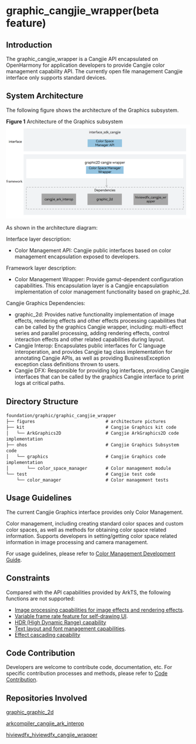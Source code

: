 # graphic_cangjie_wrapper(beta feature)

## Introduction

The graphic_cangjie_wrapper is a Cangjie API encapsulated on OpenHarmony for application developers to provide Cangjie color management capability API. The currently open file management Cangjie interface only supports standard devices.

## System Architecture

The following figure shows the architecture of the Graphics subsystem.

**Figure 1** Architecture of the Graphics subsystem
![Graphics subsystem architecture](figures/graphic_cangjie_wrapper_architecture_en.png)

As shown in the architecture diagram:

Interface layer description:

- Color Management API: Cangjie public interfaces based on color management encapsulation exposed to developers.

Framework layer description:

- Color Management Wrapper: Provide gamut-dependent configuration capabilities. This encapsulation layer is a Cangjie encapsulation implementation of color management functionality based on graphic_2d.

Cangjie Graphics Dependencies:

- graphic_2d: Provides native functionality implementation of image effects, rendering effects and other effects processing capabilities that can be called by the graphics Cangjie wrapper, including: multi-effect series and parallel processing, adding rendering effects, control interaction effects and other related capabilities during layout.
- Cangjie Interop: Encapsulates public interfaces for C language interoperation, and provides Cangjie tag class implementation for annotating Cangjie APIs, as well as providing BusinessException exception class definitions thrown to users.
- Cangjie DFX: Responsible for providing log interfaces, providing Cangjie interfaces that can be called by the graphics Cangjie interface to print logs at critical paths.

## Directory Structure

```
foundation/graphic/graphic_cangjie_wrapper
├── figures                           # architecture pictures
├── kit                               # Cangjie Graphics kit code
│   └── ArkGraphics2D                 # Cangjie ArkGraphics2D code implementation
├── ohos                              # Cangjie Graphics Subsystem code
│   └── graphics                      # Cangjie Graphics code implementation
│       └── color_space_manager       # Color management module
└── test                              # Cangjie test code
    └── color_manager                 # Color management tests
```

## Usage Guidelines

The current Cangjie Graphics interface provides only Color Management.

Color management, including creating standard color spaces and custom color spaces, as well as methods for obtaining color space related information. Supports developers in setting/getting color space related information in image processing and camera management.

For usage guidelines, please refer to [Color Management Development Guide](https://gitcode.com/openharmony-sig/arkcompiler_cangjie_ark_interop/blob/master/doc/Dev_Guide/source_en/graphics/cj-color-manager-development-guide.md).

## Constraints

Compared with the API capabilities provided by ArkTS, the following functions are not supported:

- [Image processing capabilities for image effects and rendering effects](https://gitcode.com/openharmony/docs/blob/master/en/application-dev/reference/apis-arkgraphics2d/js-apis-effectKit.md).
- [Variable frame rate feature for self-drawing UI](https://gitcode.com/openharmony/docs/blob/master/en/application-dev/reference/apis-arkgraphics2d/js-apis-graphics-displaySync.md).
- [HDR (High Dynamic Range) capability](https://gitcode.com/openharmony/docs/blob/master/en/application-dev/reference/apis-arkgraphics2d/js-apis-hdrCapability.md)
- [Text layout and font management capabilities](https://gitcode.com/openharmony/docs/blob/master/en/application-dev/reference/apis-arkgraphics2d/js-apis-graphics-text.md).
- [Effect cascading capability](https://gitcode.com/openharmony/docs/blob/master/en/application-dev/reference/apis-arkgraphics2d/js-apis-uiEffect.md)

## Code Contribution

Developers are welcome to contribute code, documentation, etc. For specific contribution processes and methods, please refer to [Code Contribution](https://gitcode.com/openharmony/docs/blob/master/en/contribute/code-contribution.md).

## Repositories Involved

[graphic_graphic_2d](https://gitcode.com/openharmony/graphic_graphic_2d/blob/master/README.md)

[arkcompiler_cangjie_ark_interop](https://gitcode.com/openharmony-sig/arkcompiler_cangjie_ark_interop/blob/master/README.md)

[hiviewdfx_hiviewdfx_cangjie_wrapper](https://gitcode.com/openharmony-sig/hiviewdfx_hiviewdfx_cangjie_wrapper/blob/master/README.md)